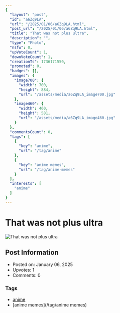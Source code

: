 ```yaml
---
{
  "layout": "post",
  "id": "a6Zq9LA",
  "url": "/2025/01/06/a6Zq9LA.html",
  "post_url": "/2025/01/06/a6Zq9LA.html",
  "title": "That was not plus ultra",
  "description": "",
  "type": "Photo",
  "nsfw": 0,
  "upVoteCount": 1,
  "downVoteCount": 1,
  "creationTs": 1736171550,
  "promoted": 0,
  "badges": [],
  "images": {
    "image700": {
      "width": 700,
      "height": 884,
      "url": "/assets/media/a6Zq9LA_image700.jpg"
    },
    "image460": {
      "width": 460,
      "height": 581,
      "url": "/assets/media/a6Zq9LA_image460.jpg"
    }
  },
  "commentsCount": 0,
  "tags": [
    {
      "key": "anime",
      "url": "/tag/anime"
    },
    {
      "key": "anime memes",
      "url": "/tag/anime-memes"
    }
  ],
  "interests": [
    "anime"
  ]
}
---
```


# That was not plus ultra

![That was not plus ultra](/assets/media/a6Zq9LA_image700.jpg)

## Post Information

- Posted on: January 06, 2025
- Upvotes: 1
- Comments: 0

### Tags

- [anime](/tag/anime)
- [anime memes](/tag/anime memes)
